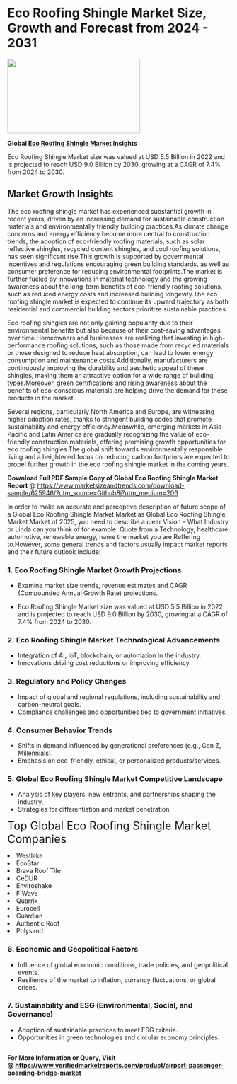 <H1>Eco Roofing Shingle Market Size, Growth and Forecast from 2024 - 2031</H1><img class="aligncenter size-medium wp-image-584254" src="https://thirdeyenews.in/wp-content/uploads/2024/09/Global-Market-Research-300x168.jpeg" alt="" width="300" height="168" /><p><strong>Global&nbsp;<a href="https://www.marketsizeandtrends.com/download-sample/625946/?utm_source=Github8j?utm_medium=206">Eco Roofing Shingle Market</a> Insights</strong></p><p>Eco Roofing Shingle Market size was valued at USD 5.5 Billion in 2022 and is projected to reach USD 9.0 Billion by 2030, growing at a CAGR of 7.4% from 2024 to 2030.</p><p><h2>Market Growth Insights</h2> <p>The eco roofing shingle market has experienced substantial growth in recent years, driven by an increasing demand for sustainable construction materials and environmentally friendly building practices.As climate change concerns and energy efficiency become more central to construction trends, the adoption of eco-friendly roofing materials, such as solar reflective shingles, recycled content shingles, and cool roofing solutions, has seen significant rise.This growth is supported by governmental incentives and regulations encouraging green building standards, as well as consumer preference for reducing environmental footprints.The market is further fueled by innovations in material technology and the growing awareness about the long-term benefits of eco-friendly roofing solutions, such as reduced energy costs and increased building longevity.The eco roofing shingle market is expected to continue its upward trajectory as both residential and commercial building sectors prioritize sustainable practices.</p> <p>Eco roofing shingles are not only gaining popularity due to their environmental benefits but also because of their cost-saving advantages over time.Homeowners and businesses are realizing that investing in high-performance roofing solutions, such as those made from recycled materials or those designed to reduce heat absorption, can lead to lower energy consumption and maintenance costs.Additionally, manufacturers are continuously improving the durability and aesthetic appeal of these shingles, making them an attractive option for a wide range of building types.Moreover, green certifications and rising awareness about the benefits of eco-conscious materials are helping drive the demand for these products in the market.</p> <p>Several regions, particularly North America and Europe, are witnessing higher adoption rates, thanks to stringent building codes that promote sustainability and energy efficiency.Meanwhile, emerging markets in Asia-Pacific and Latin America are gradually recognizing the value of eco-friendly construction materials, offering promising growth opportunities for eco roofing shingles.The global shift towards environmentally responsible living and a heightened focus on reducing carbon footprints are expected to propel further growth in the eco roofing shingle market in the coming years.</p> <p><span class=""><strong>Download Full PDF Sample Copy of Global Eco Roofing Shingle Market Report</strong> @ <a href="https://www.marketsizeandtrends.com/download-sample/625946/?utm_source=Github8j?utm_medium=206" target="_blank">https://www.marketsizeandtrends.com/download-sample/625946/?utm_source=Github8j?utm_medium=206</a></span></p><p>In order to make an accurate and perceptive description of future scope of a Global&nbsp;Eco Roofing Shingle Market Market as Global&nbsp;Eco Roofing Shingle Market Market of 2025, you need to describe a clear Vision &ndash; What Industry or Linda can you think of for example: Quote from a Technology, healthcare, automotive, renewable energy, name the market you are Reffering to.However, some general trends and factors usually impact market reports and their future outlook include:</p><h3>1.&nbsp;<strong>Eco Roofing Shingle Market Growth Projections</strong></h3><ul><li>Examine market size trends, revenue estimates and CAGR (Compounded Annual Growth Rate) projections.</li><li><p>Eco Roofing Shingle Market size was valued at USD 5.5 Billion in 2022 and is projected to reach USD 9.0 Billion by 2030, growing at a CAGR of 7.4% from 2024 to 2030.</p></li></ul><h3>2.&nbsp;<strong>Eco Roofing Shingle Market Technological Advancements</strong></h3><ul><li>Integration of AI, IoT, blockchain, or automation in the industry.</li><li>Innovations driving cost reductions or improving efficiency.</li></ul><h3>3.&nbsp;<strong>Regulatory and Policy Changes</strong></h3><ul><li>Impact of global and regional regulations, including sustainability and carbon-neutral goals.</li><li>Compliance challenges and opportunities tied to government initiatives.</li></ul><h3>4.&nbsp;<strong>Consumer Behavior Trends</strong></h3><ul><li>Shifts in demand influenced by generational preferences (e.g., Gen Z, Millennials).</li><li>Emphasis on eco-friendly, ethical, or personalized products/services.</li></ul><h3>5.&nbsp;<strong>Global Eco Roofing Shingle Market Competitive Landscape</strong></h3><ul><li>Analysis of key players, new entrants, and partnerships shaping the industry.</li><li>Strategies for differentiation and market penetration.</li></ul><p data-pm-slice="1 1 []"><span style="color: inherit; font-family: inherit; font-size: 25px;">Top Global Eco Roofing Shingle Market Companies</span></p><div class="" data-test-id=""><p><li>Westlake</li><li> EcoStar</li><li> Brava Roof Tile</li><li> CeDUR</li><li> Enviroshake</li><li> F Wave</li><li> Quarrix</li><li> Eurocell</li><li> Guardian</li><li> Authentic Roof</li><li> Polysand</li></p></div><h3>6.&nbsp;<strong>Economic and Geopolitical Factors</strong></h3><ul><li>Influence of global economic conditions, trade policies, and geopolitical events.</li><li>Resilience of the market to inflation, currency fluctuations, or global crises.</li></ul><h3>7.&nbsp;<strong>Sustainability and ESG (Environmental, Social, and Governance)</strong></h3><ul><li>Adoption of sustainable practices to meet ESG criteria.</li><li>Opportunities in green technologies and circular economy principles.</li></ul><h2><strong style="font-size: 14px;">For More Information or Query, Visit @&nbsp;</strong><a style="background-color: #ffffff; font-size: 14px;" href="https://www.marketsizeandtrends.com/report/eco-roofing-shingle-market/" target="_blank">https://www.verifiedmarketreports.com/product/airport-passenger-boarding-bridge-market</a></h2>